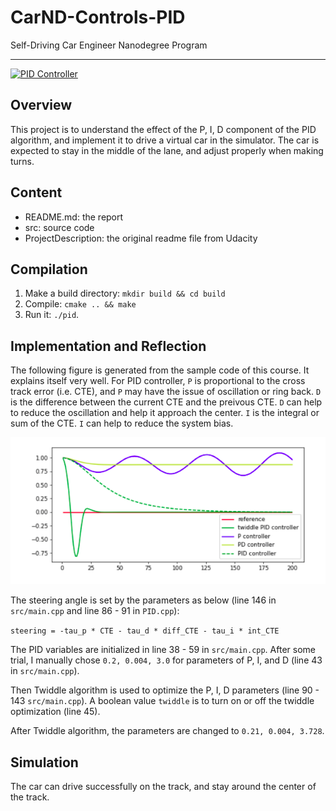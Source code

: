 # CarND-Controls-PID
Self-Driving Car Engineer Nanodegree Program

---
[![PID Controller](https://img.youtube.com/vi/T8NowzsJlyQ/0.jpg)](https://youtu.be/T8NowzsJlyQ&autoplay=1)

[image1]: ./result/pid.png "pid diagram"
## Overview
This project is to understand the effect of the P, I, D component of the PID algorithm, and implement it to drive a virtual car in the simulator. The car is expected to stay in the middle of the lane, and adjust properly when making turns.

## Content
* README.md: the report
* src: source code
* ProjectDescription: the original readme file from Udacity

## Compilation
1. Make a build directory: `mkdir build && cd build`
2. Compile: `cmake .. && make`
3. Run it: `./pid`. 

## Implementation and Reflection
The following figure is generated from the sample code of this course. It explains itself very well. 
For PID controller, `P` is proportional to the cross track error (i.e. CTE), and `P` may have the issue of oscillation or ring back. 
`D` is the difference between the current CTE and the preivous CTE. `D` can help to reduce the oscillation and help it approach the center.
`I` is the integral or sum of the CTE. `I` can help to reduce the system bias.

![alt text][image1]


The steering angle is set by the parameters as below (line 146 in `src/main.cpp` and line 86 - 91 in `PID.cpp`):

```steering = -tau_p * CTE - tau_d * diff_CTE - tau_i * int_CTE```

The PID variables are initialized in line 38 - 59 in `src/main.cpp`. After some trial, I manually chose `0.2, 0.004, 3.0` for parameters of P, I, and D (line 43 in `src/main.cpp`).

Then Twiddle algorithm is used to optimize the P, I, D parameters (line 90 - 143 `src/main.cpp`). A boolean value `twiddle` is to turn on or off the twiddle optimization (line 45).

After Twiddle algorithm, the parameters are changed to `0.21, 0.004, 3.728`.

## Simulation
The car can drive successfully on the track, and stay around the center of the track.

